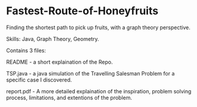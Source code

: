 # Fastest-Route-of-Honeyfruits
Finding the shortest path to pick up fruits, with a graph theory perspective.

Skills:  Java, Graph Theory, Geometry.

Contains 3 files:

README - a short explaination of the Repo.

TSP.java - a java simulation of the Travelling Salesman Problem for a specific case I discovered.

report.pdf - A more detailed explaination of the inspiration, problem solving process, limitations, and extentions of the problem.

